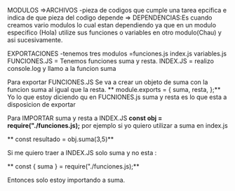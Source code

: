 MODULOS =>ARCHIVOS
-pieza de codigos que cumple una tarea epcifica e indica de que pieza del codigo depende => 
DEPENDENCIAS:Es cuando creamos vario modulos lo cual estan dependiendo ya que en un modulo especifico (Hola) utilize sus funciones o variables en otro modulo(Chau) y asi sucesivamente.

EXPORTACIONES
-tenemos tres modulos =funciones.js
                       index.js
                       variables.js
FUNCIONES.JS = Tenemos funciones suma y resta.
INDEX.JS = realizo console.log y llamo a la funcion suma 


Para exportar FUNCIONES.JS 
Se va a crear un objeto de suma con la funcion suma al igual que la resta.
   ** module.exports = {
        suma,
        resta,
    };**
Yo lo que estoy diciendo qu en FUCNIONES.js suma y resta es lo que esta a disposicion de exportar

Para IMPORTAR suma y resta a INDEX.JS
 **const obj = require("./funciones.js);**
 por ejemplo si yo quiero utilizar a suma en index.js 

** const resultado = obj.suma(3,5)**

 Si me quiero traer a INDEX.JS solo suma y no esta :

   ** const { suma } = require("./funciones.js);**
  
Entonces solo estoy importando a suma.





                       

